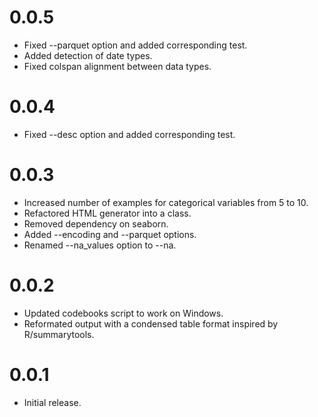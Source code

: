 # 0.0.5

* Fixed --parquet option and added corresponding test.
* Added detection of date types.
* Fixed colspan alignment between data types.

# 0.0.4

* Fixed --desc option and added corresponding test.

# 0.0.3

* Increased number of examples for categorical variables from 5 to 10.
* Refactored HTML generator into a class.
* Removed dependency on seaborn.
* Added --encoding and --parquet options.
* Renamed --na_values option to --na.

# 0.0.2

* Updated codebooks script to work on Windows.
* Reformated output with a condensed table format inspired by R/summarytools.

# 0.0.1
* Initial release.
